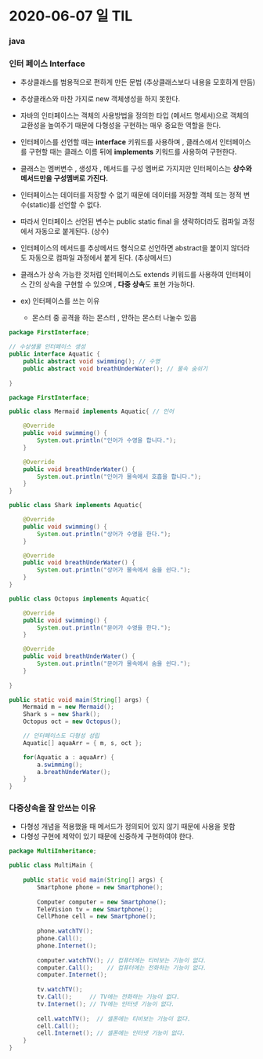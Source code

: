 # 2020-06-07 일 TIL

### java

### 인터 페이스 Interface

- 추상클래스를 범용적으로 편하게 만든 문법 (추상클래스보다 내용을 모호하게 만듬)
- 추상클래스와 마찬 가지로 new 객체생성을 하지 못한다.

- 자바의 인터페이스는 객체의 사용방법을 정의한 타입 (메서드 명세서)으로 객체의 교환성을 높여주기 때문에 다형성을 구현하는 매우 중요한 역할을 한다.
- 인터페이스를 선언할 때는 **interface** 키워드를 사용하며 , 클래스에서 인터페이스를 구현할 때는 클래스 이름 뒤에 **implements** 키워드를 사용하여 구현한다.
- 클래스는 멤버변수 , 생성자 , 메서드를 구성 멤버로 가지지만 인터페이스는 **상수와 메서드만을 구성멤버로 가진다.**
- 인터페이스는 데이터를 저장할 수 없기 때문에 데이터를 저장할 객체 또는 정적 변수(static)를 선언할 수 없다.
- 따라서 인터페이스 선언된 변수는 public static final 을 생략하더라도 컴파일 과정에서 자동으로 붙게된다. (상수)
- 인터페이스의 메서드를 추상메서드 형식으로 선언하면 abstract을 붙이지 않더라도 자동으로 컴파일 과정에서 붙게 된다. (추상메서드)
- 클래스가 상속 가능한 것처럼 인터페이스도 extends 키워드를 사용하여 인터페이스 간의 상속을 구현할 수 있으며 , **다중 상속**도 표현 가능하다.
- ex) 인터페이스를 쓰는 이유
  - 몬스터 중 공격을 하는 몬스터 , 안하는 몬스터 나눌수 있음 

```java
package FirstInterface;

// 수상생물 인터페이스 생성
public interface Aquatic { 
	public abstract void swimming(); // 수영
	public abstract void breathUnderWater(); // 물속 숨쉬기
	
}
```

```java
package FirstInterface;

public class Mermaid implements Aquatic{ // 인어

	@Override
	public void swimming() {
		System.out.println("인어가 수영을 합니다.");
	}

	@Override
	public void breathUnderWater() {
		System.out.println("인어가 물속에서 호흡을 합니다.");
	} 	
}

public class Shark implements Aquatic{  

	@Override
	public void swimming() {
		System.out.println("상어가 수영을 한다.");
	}

	@Override
	public void breathUnderWater() {
		System.out.println("상어가 물속에서 숨을 쉰다.");	
	}
}

public class Octopus implements Aquatic{

	@Override
	public void swimming() {
		System.out.println("문어가 수영을 한다.");
	}

	@Override
	public void breathUnderWater() {
		System.out.println("문어가 물속에서 숨을 쉰다.");
	}
	
}

```

```java
public static void main(String[] args) {
    Mermaid m = new Mermaid();
    Shark s = new Shark();
    Octopus oct = new Octopus();

    // 인터페이스도 다형성 성립
    Aquatic[] aquaArr = { m, s, oct };

    for(Aquatic a : aquaArr) {
    	a.swimming();
	    a.breathUnderWater();
    }
}
```

### 다중상속을 잘 안쓰는 이유

- 다형성 개념을 적용했을 때 메서드가 정의되어 있지 않기 때문에 사용을 못함
- 다형성 구현에 제약이 있기 때문에 신중하게 구현하여야 한다.

```java
package MultiInheritance;

public class MultiMain {
	
	public static void main(String[] args) {
		Smartphone phone = new Smartphone();
		
		Computer computer = new Smartphone();
		TeleVision tv = new Smartphone();
		CellPhone cell = new Smartphone();
		
		phone.watchTV();
		phone.Call();
		phone.Internet();
		
		computer.watchTV(); // 컴퓨터에는 티비보는 기능이 없다.
		computer.Call();    // 컴퓨터에는 전화하는 기능이 없다.
		computer.Internet();
		
		tv.watchTV();
		tv.Call();     // TV에는 전화하는 기능이 없다.
		tv.Internet(); // TV에는 인터넷 기능이 없다.
		
		cell.watchTV();  // 셀폰에는 티비보는 기능이 없다. 
		cell.Call();
		cell.Internet(); // 셀폰에는 인터넷 기능이 없다.
	}
}
```

